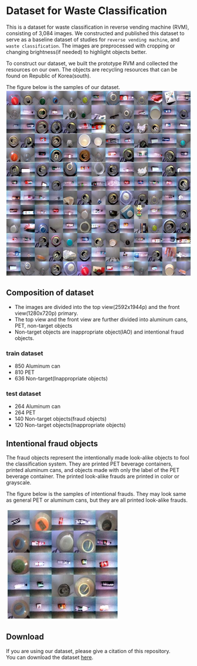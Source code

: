# Dataset for Waste Classification

This is a dataset for waste classification in reverse vending machine (RVM), consisting of 3,084 images. We constructed and published this dataset to serve as a baseline dataset of studies for `reverse vending machine`, and `waste classification`. The images are preprocessed with cropping or changing brightness(if needed) to highlight objects better.

To construct our dataset, we built the prototype RVM and collected the resources on our own. The objects are recycling resources that can be found on Republic of Korea(south).

The figure below is the samples of our dataset.
![](sample/github_data_sample.JPG)

## Composition of dataset
- The images are divided into the top view(2592x1944p) and the front view(1280x720p) primary.
- The top view and the front view are further divided into aluminum cans, PET, non-target objects
- Non-target objects are inappropriate object(IAO) and intentional fraud objects.

### train dataset
- 850 Aluminum can
- 810 PET
- 636 Non-target(Inappropriate objects)

### test dataset
- 264 Aluminum can
- 264 PET
- 140 Non-target objects(fraud objects)
- 120 Non-target objects(Inappropriate objects)

## Intentional fraud objects

The fraud objects represent the intentionally made look-alike objects to fool the classification system. They are printed PET beverage containers, printed aluminum cans, and objects made with only the label of the PET beverage container. The printed look-alike frauds are printed in color or grayscale.

The figure below is the samples of intentional frauds. They may look same as general PET or aluminum cans, but they are all printed look-alike frauds.

![](sample/github_fraud_sample.JPG)

## Download

If you are using our dataset, please give a citation of this repository. <br>
You can download the dataset [here](https://drive.google.com/drive/folders/1a2QQL3Nd8GYCUrMPWDopDkoM6xpf-HFj?usp=sharing).
